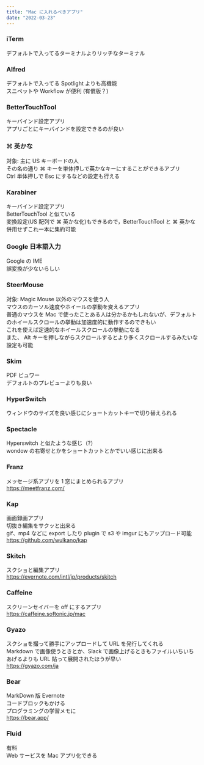 ```yaml
---
title: "Mac に入れるべきアプリ"
date: "2022-03-23"
---
```


### iTerm

デフォルトで入ってるターミナルよりリッチなターミナル

### Alfred

デフォルトで入ってる Spotlight よりも高機能  
スニペットや Workflow が便利 (有償版？)

### BetterTouchTool

キーバインド設定アプリ  
アプリごとにキーバインドを設定できるのが良い

### ⌘ 英かな

対象: 主に US キーボードの人  
その名の通り ⌘ キーを単体押しで英かなキーにすることができるアプリ  
Ctrl 単体押しで Esc にするなどの設定も行える

### Karabiner

キーバインド設定アプリ  
BetterTouchTool と似ている  
変換設定(US 配列で ⌘ 英かな化)もできるので，BetterTouchTool と ⌘ 英かな併用せずこれ一本に集約可能

### Google 日本語入力

Google の IME  
誤変換が少ないらしい

### SteerMouse

対象: Magic Mouse 以外のマウスを使う人  
マウスのカーソル速度やホイールの挙動を変えるアプリ  
普通のマウスを Mac で使ったことある人は分かるかもしれないが、デフォルトのホイールスクロールの挙動は加速度的に動作するのできもい  
これを使えば定速的なホイールスクロールの挙動になる  
また、 Alt キーを押しながらスクロールするとより多くスクロールするみたいな設定も可能

### Skim

PDF ビュワー  
デフォルトのプレビューよりも良い

### HyperSwitch

ウィンドウのサイズを良い感じにショートカットキーで切り替えられる

### Spectacle

Hyperswitch と似たような感じ（?）  
wondow の右寄せとかをショートカットとかでいい感じに出来る

### Franz

メッセージ系アプリを 1 窓にまとめられるアプリ  
https://meetfranz.com/

### Kap

画面録画アプリ  
切抜き編集をサクッと出来る  
gif、mp4 などに export したり plugin で s3 や imgur にもアップロード可能  
https://github.com/wulkano/kap

### Skitch

スクショと編集アプリ  
https://evernote.com/intl/jp/products/skitch

### Caffeine

スクリーンセイバーを off にするアプリ  
https://caffeine.softonic.jp/mac

### Gyazo

スクショを撮って勝手にアップロードして URL を発行してくれる  
Markdown で画像使うときとか、Slack で画像上げるときもファイルいちいちあげるよりも URL 貼って展開されたほうが早い  
https://gyazo.com/ja

### Bear

MarkDown 版 Evernote  
コードブロックもかける  
プログラミングの学習メモに  
https://bear.app/

### Fluid

有料  
Web サービスを Mac アプリ化できる
